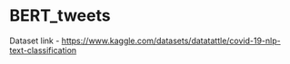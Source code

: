 # BERT_tweets

Dataset link - https://www.kaggle.com/datasets/datatattle/covid-19-nlp-text-classification
